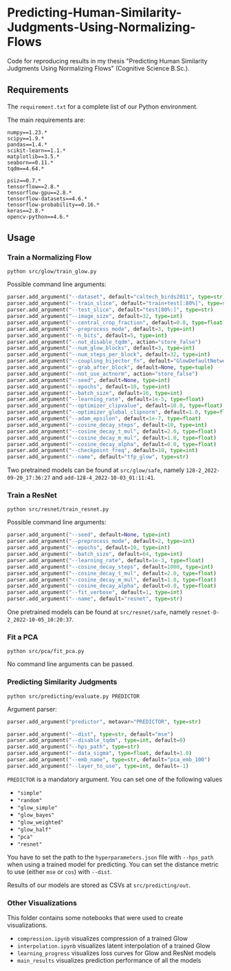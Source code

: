 # Predicting-Human-Similarity-Judgments-Using-Normalizing-Flows
Code for reproducing results in my thesis "Predicting Human Similarity Judgments Using Normalizing Flows" (Cognitive Science B.Sc.).

## Requirements

The `requirement.txt` for a complete list of our Python environment.

The main requirements are:

```
numpy==1.23.*
scipy==1.9.*
pandas==1.4.*
scikit-learn==1.1.*
matplotlib==3.5.*
seaborn==0.11.*
tqdm==4.64.*

psiz==0.7.*
tensorflow==2.8.*
tensorflow-gpu==2.8.*
tensorflow-datasets==4.6.*
tensorflow-probability==0.16.*
keras==2.8.*
opencv-python==4.6.*
```

## Usage

### Train a Normalizing Flow

```
python src/glow/train_glow.py
```

Possible command line arguments:

```python
parser.add_argument("--dataset", default="caltech_birds2011", type=str)
parser.add_argument("--train_slice", default="train+test[:80%]", type=str)
parser.add_argument("--test_slice", default="test[80%:]", type=str)
parser.add_argument("--image_size", default=32, type=int)
parser.add_argument("--central_crop_fraction", default=0.8, type=float)
parser.add_argument("--preprocess_mode", default=3, type=int)
parser.add_argument("--n_bits", default=5, type=int)
parser.add_argument("--not_disable_tqdm", action="store_false")
parser.add_argument("--num_glow_blocks", default=3, type=int)
parser.add_argument("--num_steps_per_block", default=32, type=int)
parser.add_argument("--coupling_bijector_fn", default="GlowDefaultNetwork", type=str)
parser.add_argument("--grab_after_block", default=None, type=tuple)
parser.add_argument("--not_use_actnorm", action="store_false")
parser.add_argument("--seed", default=None, type=int)
parser.add_argument("--epochs", default=10, type=int)
parser.add_argument("--batch_size", default=16, type=int)
parser.add_argument("--learning_rate", default=1e-5, type=float)
parser.add_argument("--optimizer_clipvalue", default=10.0, type=float)
parser.add_argument("--optimizer_global_clipnorm", default=1.0, type=float)
parser.add_argument("--adam_epsilon", default=1e-7, type=float)
parser.add_argument("--cosine_decay_steps", default=10, type=int)
parser.add_argument("--cosine_decay_t_mul", default=2.0, type=float)
parser.add_argument("--cosine_decay_m_mul", default=1.0, type=float)
parser.add_argument("--cosine_decay_alpha", default=0.0, type=float)
parser.add_argument("--checkpoint_freq", default=10, type=int)
parser.add_argument("--name", default="tfp_glow", type=str)
```

Two pretrained models can be found at `src/glow/safe`, namely `128-2_2022-09-20_17:36:27` and `add-128-4_2022-10-03_01:11:41`.

### Train a ResNet

```
python src/resnet/train_resnet.py
```

Possible command line arguments:

```python
parser.add_argument("--seed", default=None, type=int)
parser.add_argument("--preprocess_mode", default=2, type=int)
parser.add_argument("--epochs", default=10, type=int)
parser.add_argument("--batch_size", default=64, type=int)
parser.add_argument("--learning_rate", default=1e-3, type=float)
parser.add_argument("--cosine_decay_steps", default=1000, type=int)
parser.add_argument("--cosine_decay_t_mul", default=2.0, type=float)
parser.add_argument("--cosine_decay_m_mul", default=1.0, type=float)
parser.add_argument("--cosine_decay_alpha", default=0.0, type=float)
parser.add_argument("--fit_verbose", default=1, type=int)
parser.add_argument("--name", default="resnet", type=str)
```

One pretrained models can be found at `src/resnet/safe`, namely `resnet-D-2_2022-10-05_10:20:37`.

### Fit a PCA

```
python src/pca/fit_pca.py
```

No command line arguments can be passed.

### Predicting Similarity Judgments

```
python src/predicting/evaluate.py PREDICTOR
```

Argument parser:

```python
parser.add_argument("predictor", metavar="PREDICTOR", type=str)

parser.add_argument("--dist", type=str, default="mse")
parser.add_argument("--disable_tqdm", type=int, default=0)
parser.add_argument("--hps_path", type=str)
parser.add_argument("--data_sigma", type=float, default=1.0)
parser.add_argument("--emb_name", type=str, default="pca_emb_100")
parser.add_argument("--layer_to_use", type=int, default=-1)
```

`PREDICTOR` is a mandatory argument. You can set one of the following values

- `"simple"`
- `"random"`
- `"glow_simple"`
- `"glow_bayes"`
- `"glow_weighted"`
- `"glow_half"`
- `"pca"`
- `"resnet"`

You have to set the path to the `hyperparameters.json` file with `--hps_path` when using a trained model for predicting. You can set the distance metric to use (either `mse` or `cos`)  with `--dist`.

Results of our models are stored as CSVs at `src/predicting/out`.

### Other Visualizations

This folder contains some notebooks that were used to create visualizations.

- `compression.ipynb` visualizes compression of a trained Glow
- `interpolation.ipynb` visualizes latent interpolation of a trained Glow
- `learning_progress` visualizes loss curves for Glow and ResNet models
- `main_results` visualizes prediction performance of all the models


